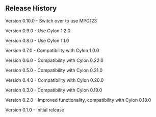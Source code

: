 ## Release History

Version 0.10.0 - Switch over to use MPG123

Version 0.9.0 - Use Cylon 1.2.0

Version 0.8.0 - Use Cylon 1.1.0

Version 0.7.0 - Compatibility with Cylon 1.0.0

Version 0.6.0 - Compatibility with Cylon 0.22.0

Version 0.5.0 - Compatibility with Cylon 0.21.0

Version 0.4.0 - Compatibility with Cylon 0.20.0

Version 0.3.0 - Compatibility with Cylon 0.19.0

Version 0.2.0 - Improved functionality, compatibility with Cylon 0.18.0

Version 0.1.0 - Initial release
